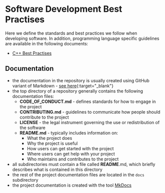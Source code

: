 # Software Development Best Practises

Here we define the standards and best practices we follow when developing software.
In addition, programming language specific guidelines are available in the following documents:

- [C++ Best Practises](best_practises_cpp.md)

## Documentation

- the documentation in the repository is usually created using GitHub variant of Markdown - [see here](https://docs.github.com/en/get-started/writing-on-github/getting-started-with-writing-and-formatting-on-github/basic-writing-and-formatting-syntax){:target="_blank"}
- the top directory of a repository generally contains the following documentation files:
  - **CODE_OF_CONDUCT.md** - defines standards for how to engage in the project
  - **CONTRIBUTING.md** - guidelines to communicate how people should contribute to the project
  - **LICENSE** - the legal instrument governing the use or redistribution of the software
  - **README.md** - typically includes information on:
    - What the project does
    - Why the project is useful
    - How users can get started with the project
    - Where users can get help with your project
    - Who maintains and contributes to the project
- all subdirectories must contain a file called **README**.md, which briefly describes what is contained in this directory
- the rest of the project documentation files are located in the `docs` subdirectory
- the project documentation is created with the tool [MkDocs](https://www.mkdocs.org)
